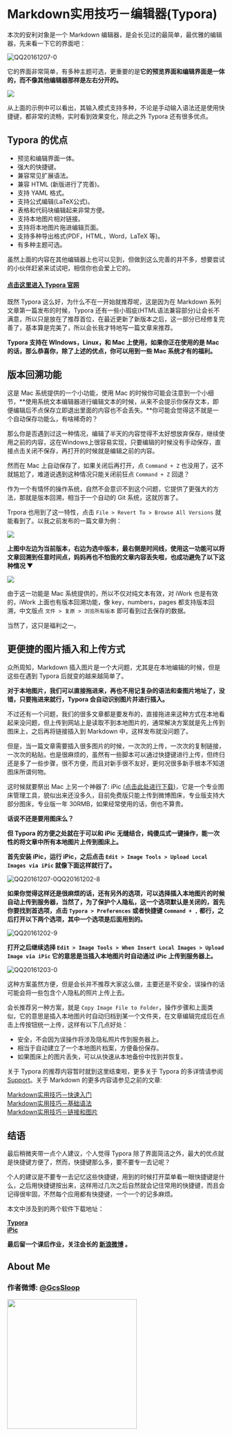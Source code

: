 # Markdown实用技巧－编辑器(Typora)

本次的安利对象是一个 Markdown 编辑器，是会长见过的最简单，最优雅的编辑器，先来看一下它的界面吧：

![QQ20161207-0](http://ww3.sinaimg.cn/large/006y8lVajw1fahmo8d9udj30ph0brgo0.jpg)



它的界面非常简单，有多种主题可选，更重要的是**它的预览界面和编辑界面是一体的，而不像其他编辑器那样是左右分开的。**

![](http://ww2.sinaimg.cn/large/005Xtdi2jw1fahnsrelggg30fp0dwakd.gif)

从上面的示例中可以看出，其输入模式支持多种，不论是手动输入语法还是使用快捷键，都非常的流畅，实时看到效果变化，除此之外 Typora 还有很多优点。

## Typora 的优点

* 预览和编辑界面一体。
* 强大的快捷键。
* 兼容常见扩展语法。
* 兼容 HTML (新版进行了完善)。
* 支持 YAML 格式。
* 支持公式编辑(LaTeX公式)。
* 表格和代码块编辑起来非常方便。
* 支持本地图片相对链接。
* 支持将本地图片拖进编辑页面。
* 支持多种导出格式(PDF，HTML，Word，LaTeX 等)。
* 有多种主题可选。

虽然上面的内容在其他编辑器上也可以见到，但做到这么完善的并不多，想要尝试的小伙伴赶紧来试试吧，相信你也会爱上它的。

#### [点击这里进入 Typora 官网](http://www.typora.io/) 

既然 Typora 这么好，为什么不在一开始就推荐呢，这是因为在 Markdown 系列文章第一篇发布的时候，Typora 还有一些小瑕疵(HTML语法兼容部分)让会长不满意，所以只是放在了推荐首位，在最近更新了新版本之后，这一部分已经修复完善了，基本算是完美了，所以会长我才特地写一篇文章来推荐。

**Typora 支持在 WIndows，Linux，和 Mac 上使用，如果你正在使用的是 Mac 的话，那么恭喜你，除了上述的优点，你可以用到一些 Mac 系统才有的福利。**

## 版本回溯功能

这是 Mac 系统提供的一个小功能，使用 Mac 的时候你可能会注意到一个小细节，**使用系统文本编辑器进行编辑文本的时候，从来不会提示你保存文本，即便编辑后不点保存立即退出里面的内容也不会丢失。**你可能会觉得这不就是一个自动保存功能么，有啥稀奇的？

那么你是否遇到过这一种情况，编辑了半天的内容觉得不太好想放弃保存，继续使用之前的内容，这在Windows上很容易实现，只要编辑的时候没有手动保存，直接点击关闭不保存，再打开的时候就是编辑之前的内容。

然而在 Mac 上自动保存了，如果关闭后再打开，点 `Command + Z` 也没用了，这不就尴尬了，难道说遇到这种情况只能关闭前狂点 `Command + Z` 回退？

作为一个有情怀的操作系统，自然不会意识不到这个问题，它提供了更强大的方法，那就是版本回溯，相当于一个自动的 Git 系统，这就厉害了。

Trpora 也用到了这一特性，点击 `File > Revert To > Browse All Versions` 就能看到了。以我之前发布的一篇文章为例：

![](http://ww2.sinaimg.cn/large/006y8lVajw1facti4okblj31400p0gs8.jpg)

 **上图中左边为当前版本，右边为选中版本，最右侧是时间线，使用这一功能可以将文章回溯到任意时间点，妈妈再也不怕我的文章内容丢失啦，也成功避免了以下这种情况 ▼**

![](http://ww3.sinaimg.cn/large/005Xtdi2jw1factpcyrfqj30rs0ja40l.jpg)

由于这一功能是 Mac 系统提供的，所以不仅对纯文本有效，对 iWork 也是有效的，iWork 上面也有版本回溯功能，像 key，numbers，pages 都支持版本回溯，中文版点 `文件 > 复原 > 浏览所有版本` 即可看到过去保存的数据。

当然了，这只是福利之一。

## 更便捷的图片插入和上传方式

众所周知，Markdown 插入图片是一个大问题，尤其是在本地编辑的时候，但是这些在遇到 Typora 后就变的越来越简单了。

**对于本地图片，我们可以直接拖进来，再也不用记复杂的语法和查图片地址了，没错，只要拖进来就行，Typora 会自动识别图片并进行插入。**

不过还有一个问题，我们的很多文章都是要发布的，直接拖进来这种方式在本地看起来没问题，但上传到网站上是读取不到本地图片的，通常解决方案就是先上传到图床上，之后再将链接插入到 Markdown 中，这样发布就没问题了。

但是，当一篇文章需要插入很多图片的时候，一次次的上传，一次次的复制链接，一次次的粘贴，也是很麻烦的，虽然有一些脚本可以通过快捷键进行上传，但终归还是多了一些步骤，很不方便，而且对新手很不友好，更何况很多新手根本不知道图床所谓何物。

这时候就要祭出 Mac 上另一个神器了: iPic [(点击此处进行下载)](https://itunes.apple.com/cn/app/ipic-tu-chuang-shen-qi-zhong/id1101244278?mt=12)，它是一个专业图床管理工具，貌似出来还没多久，目前免费版只能上传到微博图床，专业版支持大部分图床，专业版一年 30RMB，如果经常使用的话，倒也不算贵。

**话说不还是要用图床么？**

**但 Typora 的方便之处就在于可以和 iPic 无缝结合，纯傻瓜式一键操作，能一次性的将文章中所有本地图片上传到图床上。**

**首先安装 iPic，运行 iPic，之后点击 `Edit > Image Tools > Upload Local Images via iPic` 就像下面这样就行了。**

![![QQ20161207-0](../Downloads/QQ20161207-0.png)QQ20161202-8](http://ww1.sinaimg.cn/large/006y8lVajw1facuf1yjjkj30fo0dmq4v.jpg)

**如果你觉得这样还是很麻烦的话，还有另外的选项，可以选择插入本地图片的时候自动上传到服务器，当然了，为了保护个人隐私，这一个选项默认是关闭的，首先你要找到首选项，点击 `Typora > Preferences` 或者快捷键 `Command + ,` 都行，之后打开以下两个选项，其中一个选项是后面用到的。**

![QQ20161202-9](http://ww3.sinaimg.cn/large/006y8lVajw1fahlaeo8pej30by0ddgn8.jpg)

**打开之后继续选择 `Edit > Image Tools > When Insert Local Images > Upload Image via iPic` 它的意思是当插入本地图片时自动通过 iPic 上传到服务器上。**

![QQ20161203-0](http://ww2.sinaimg.cn/large/006y8lVajw1fahlajkq1gj30qe0hwtas.jpg)

这种方案虽然方便，但是会长并不推荐大家这么做，主要还是不安全，误操作的话可能会将一些包含个人隐私的照片上传上去。

会长推荐另一种方案，就是 `Copy Image File to Folder`，操作步骤和上面类似，它的意思是插入本地图片时自动归档到某一个文件夹，在文章编辑完成后在点击上传按钮统一上传，这样有以下几点好处：

* 安全，不会因为误操作将涉及隐私照片传到服务器上。
* 相当于自动建立了一个本地图片档案，方便备份保存。
* 如果图床上的图片丢失，可以从快速从本地备份中找到并恢复。


关于 Typora 的推荐内容暂时就到这里结束啦，更多关于 Typora 的多详情请参阅 [Support](http://support.typora.io/)。关于 Markdown 的更多内容请参见之前的文章:

[Markdown实用技巧－快速入门](https://www.gcssloop.com/markdown/markdown-start)  
[Markdown实用技巧－基础语法](https://www.gcssloop.com/markdown/markdown-grammar)  
[Markdown实用技巧－链接和图片](https://www.gcssloop.com/markdown/markdown-links)   

## 结语

最后稍微夹带一点个人建议，个人觉得 Typora 除了界面简洁之外，最大的优点就是快捷键方便了，然而，快捷键那么多，要不要专一去记呢？

个人的建议是不要专一去记忆这些快捷键，用到的时候打开菜单看一眼快捷键是什么，之后用快捷键按出来，这样用过几次之后自然就会记住常用的快捷键，而且会记得很牢固，不然每个应用都有快捷键，一个一个的记多麻烦。

本文中涉及到的两个软件下载地址：

[**Typora**](http://www.typora.io/)  
[**iPic**](https://itunes.apple.com/cn/app/id1101244278?ls=1&mt=12)

**最后留一个课后作业，关注会长的 [新浪微博](http://weibo.com/GcsSloop) 。**

## About Me

### 作者微博: <a href="http://weibo.com/GcsSloop" target="_blank">@GcsSloop</a>

<a href="http://www.gcssloop.com/info/about" target="_blank"><img src="http://ww4.sinaimg.cn/large/005Xtdi2gw1f1qn89ihu3j315o0dwwjc.jpg" width="300" style="display:inline;" /></a>

